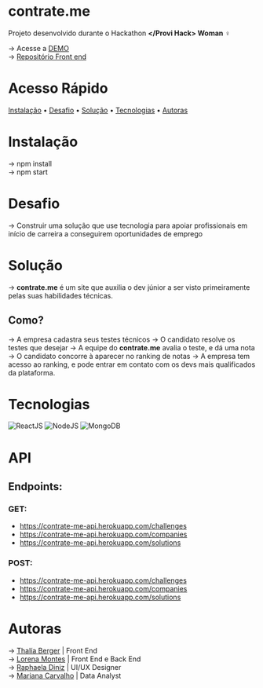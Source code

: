 # contrate.me

Projeto desenvolvido durante o Hackathon <strong></Provi Hack> Woman</strong> ♀

→ Acesse a <a href="https://contrate-me.vercel.app/">DEMO</a> <br>
→ <a href="https://github.com/thaliaberger/contrate-me">Repositório Front end</a>

# Acesso Rápido

  <a href="#instalação">Instalação</a> •
  <a href="#desafio">Desafio</a> •
 <a href="#solução">Solução</a> •
 <a href="#tecnologias">Tecnologias</a> • <a href="#autoras">Autoras</a>

# Instalação

→ npm install <br>
→ npm start

# Desafio

→ Construir uma solução que use tecnologia para apoiar profissionais em início de carreira a conseguirem oportunidades de emprego

# Solução

→ <strong>contrate.me</strong> é um site que auxilia o dev júnior a ser visto primeiramente pelas suas habilidades técnicas. 

## Como?

→ A empresa cadastra seus testes técnicos
→ O candidato resolve os testes que desejar
→ A equipe do <strong>contrate.me</strong> avalia o teste, e dá uma nota
→ O candidato concorre à aparecer no ranking de notas
→ A empresa tem acesso ao ranking, e pode entrar em contato com os devs mais qualificados da plataforma.

# Tecnologias

![ReactJS](https://img.shields.io/badge/-React-52b7d3?style=flat&logo=react&logoColor=white)
![NodeJS](https://img.shields.io/badge/-NodeJS-339933?style=flat&logo=node-dot-js&logoColor=white)
![MongoDB](https://img.shields.io/badge/-MongoDB-47A248?style=flat&logo=mongodb&logoColor=white)

# API

## Endpoints:
### GET:
- https://contrate-me-api.herokuapp.com/challenges
- https://contrate-me-api.herokuapp.com/companies
- https://contrate-me-api.herokuapp.com/solutions

### POST:
- https://contrate-me-api.herokuapp.com/challenges
- https://contrate-me-api.herokuapp.com/companies
- https://contrate-me-api.herokuapp.com/solutions


# Autoras

→ <a href="https://github.com/thaliaberger">Thalía Berger</a> | Front End <br>
→ <a href="https://github.com/lorenalgm/">Lorena Montes</a> | Front End e Back End<br>
→ <a href="https://figma.fun/7qLihB">Raphaela Diniz</a> | UI/UX Designer<br>
→ <a href="https://www.linkedin.com/in/mariana2carvalho/">Mariana Carvalho</a> | Data Analyst<br>
